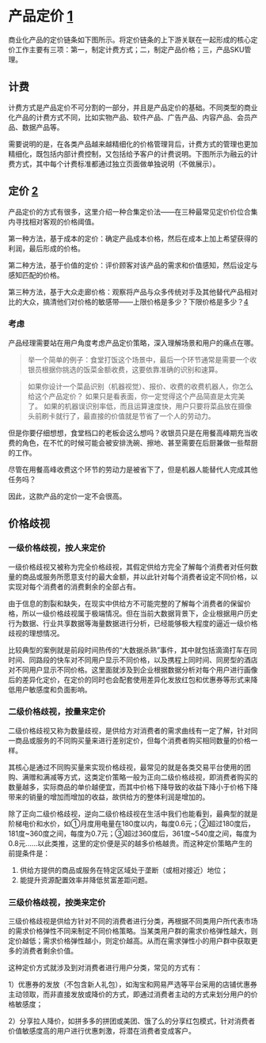 # 产品定价 [1]

商业化产品的定价链条如下图所示。将定价链条的上下游关联在一起形成的核心定价工作主要有三项：第一，制定计费方式；二，制定产品价格；三，产品SKU管理。

## 计费

计费方式是产品定价不可分割的一部分，并且是产品定价的基础。不同类型的商业化产品的计费方式不同，比如实物产品、软件产品、广告产品、内容产品、会员产品、数据产品等。

需要说明的是，在各类产品越来越精细化的价格管理背后，计费方式的管理也更加精细化，既包括内部计费控制，又包括给予客户的计费说明。下图所示为融云的计费方式，其中每个计费标准都通过独立页面做单独说明（不做展示）。

## 定价 [2]

产品定价的方式有很多，这里介绍一种合集定价法——在三种最常见定价价位合集内寻找相对客观的价格阈值。

第一种方法，基于成本的定价：确定产品成本价格，然后在成本上加上希望获得的利润，最后形成的价格。

第二种方法，基于价值的定价：评价顾客对该产品的需求和价值感知，然后设定与感知匹配的价格。

第三种方法，基于大众走廊价格：观察将产品与众多传统对手及其他替代产品相对比的大众，搞清他们对价格的敏感带——上限价格是多少？下限价格是多少？[4]

### 考虑

产品经理需要站在用户角度考虑产品定价策略，深入理解场景和用户的痛点在哪。

>举一个简单的例子：食堂打饭这个场景中，最后一个环节通常是需要一个收银员根据你挑选的饭菜金额收费，这要依靠准确的识别和速算。

>如果你设计一个菜品识别（机器视觉）、报价、收费的收费机器人，你怎么给这个产品定价？
>如果只是看表面，你一定觉得这个产品简直是太完美了。
>如果的机器误识别率低，而且运算速度快，用户只要将菜品放在摄像头前刷卡就行了，最直接的价值就是节省了一个人的劳动力。

但是你要仔细想想，食堂档口的老板会这么想吗？收银员只是在用餐高峰期充当收费的角色，在不忙的时候可能会被安排洗碗、擦地、甚至需要在后厨兼做一些帮厨的工作。

尽管在用餐高峰收费这个环节的劳动力是被省下了，但是机器人能替代人完成其他任务吗？

因此，这款产品的定价一定不会很高。

## 价格歧视

### 一级价格歧视，按人来定价

一级价格歧视又被称为完全价格歧视，其假定供给方完全了解每个消费者对任何数量的商品或服务所愿意支付的最大金额，并以此针对每个消费者设定不同价格，以实现对每个消费者的消费剩余的全部占有。

由于信息的割裂和缺失，在现实中供给方不可能完整的了解每个消费者的保留价格，所以一级价格歧视属于极端情况。但在当前大数据背景下，企业根据用户历史行为数据、行业共享数据等海量数据进行分析，已经能够极大程度的逼近一级价格歧视的理想情况。

比较典型的案例就是前段时间热传的“大数据杀熟”事件，其中就包括滴滴打车在同时间、同路段的快车对不同用户显示不同价格，以及携程上同时间、同房型的酒店对不同用户显示不同价格。这里面就涉及到企业根据数据分析对每个用户进行画像后的差异化定价，在定价的同时也会配套使用差异化发放红包和优惠券等形式来降低用户敏感度和负面影响。

### 二级价格歧视，按量来定价

二级价格歧视又称为数量歧视，是供给方对消费者的需求曲线有一定了解，针对同一商品或服务的不同购买量来进行差别定价，但每个消费者购买相同数量的价格一样。

其核心是通过不同购买量来实现价格歧视，最常见的就是各类交易平台使用的团购、满赠和满减等方式，这类定价策略一般为正向二级价格歧视，即消费者购买的数量越多，实际商品的单价越便宜，而其中价格下降导致的收益下降小于价格下降带来的销量的增加而增加的收益，故供给方的整体利润是增加的。

除了正向二级价格歧视，逆向二级价格歧视在生活中我们也能看到，最典型的就是阶梯电价和水价，如①月度用电量在180度以内，每度0.6元；②超过180度后，181度~360度之间，每度为0.7元；③超过360度后，361度~540度之间，每度为0.8元......以此类推，这里的定价便是买的越多价格越贵。而这种定价策略产生的前提条件是：

1. 供给方提供的商品或服务在特定区域处于垄断（或相对接近）地位；
2. 能提升资源配置效率并降低贫富差距问题。

### 三级价格歧视，按类来定价

三级价格歧视是供给方针对不同的消费者进行分类，再根据不同类用户所代表市场的需求价格弹性不同来制定不同价格策略。当某类用户群的需求价格弹性越大，则定价越低；需求价格弹性越小，则定价越高。从而在需求弹性小的用户群中获取更多的消费者剩余价值。

这种定价方式就涉及到对消费者进行用户分类，常见的方式有：

1）优惠券的发放（不包含新人礼包），如淘宝和网易严选等平台采用的店铺优惠券主动领取，而非直接发放或降价的方式，即通过消费者主动的方式来划分用户的价格敏感度；

2）分享拉人降价，如拼多多的拼团或美团、饿了么的分享红包模式，针对消费者价值敏感度高的用户进行优惠刺激，将潜在消费者变成客户。

[1]: http://www.woshipm.com/pd/3817590.html
[2]: http://www.woshipm.com/ai/968453.html
[3]: https://www.zhihu.com/column/c_199236458
[4]: https://www.zhihu.com/question/19561774/answer/2007412865
